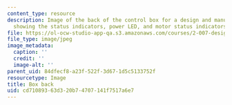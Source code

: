 ```yaml
---
content_type: resource
description: Image of the back of the control box for a design and manufacturing project
  showing the status indicators, power LED, and motor status indicators.
file: https://ol-ocw-studio-app-qa.s3.amazonaws.com/courses/2-007-design-and-manufacturing-i-spring-2009/cd71089363d320b74707141f7517a6e7_control_box_back.jpg
file_type: image/jpeg
image_metadata:
  caption: ''
  credit: ''
  image-alt: ''
parent_uid: 84dfecf8-a23f-522f-3d67-1d5c5133752f
resourcetype: Image
title: Box back
uid: cd710893-63d3-20b7-4707-141f7517a6e7
---
```

